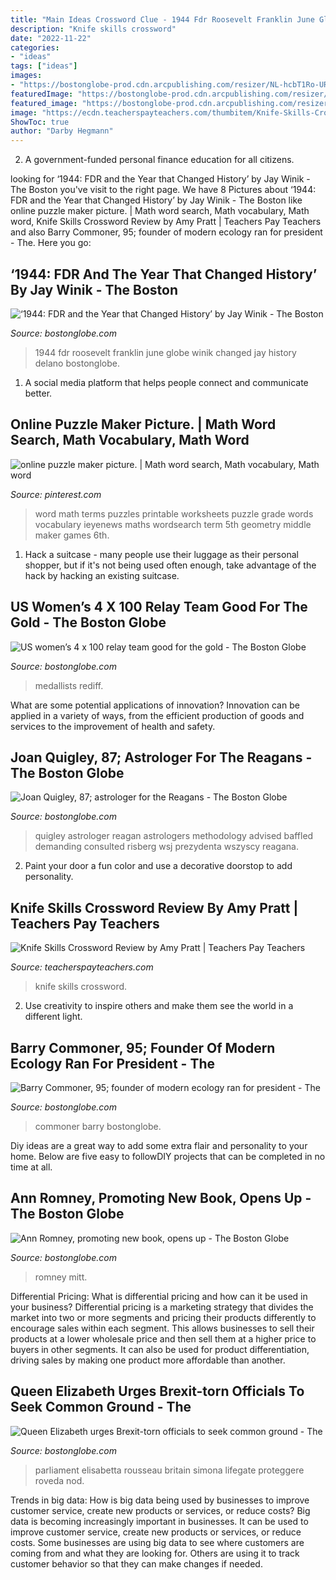 ```yaml
---
title: "Main Ideas Crossword Clue - 1944 Fdr Roosevelt Franklin June Globe Winik Changed Jay History Delano Bostonglobe"
description: "Knife skills crossword"
date: "2022-11-22"
categories:
- "ideas"
tags: ["ideas"]
images:
- "https://bostonglobe-prod.cdn.arcpublishing.com/resizer/NL-hcbT1Ro-URmc4vO13OjGS8j8=/506x0/arc-anglerfish-arc2-prod-bostonglobe.s3.amazonaws.com/public/IWNW73BMMEI6HAEEYT2XMRN2MU.jpg"
featuredImage: "https://bostonglobe-prod.cdn.arcpublishing.com/resizer/gp67UcXRUPzIT1kbBcmtseZdouE=/506x0/arc-anglerfish-arc2-prod-bostonglobe.s3.amazonaws.com/public/YFHEAYBA2UI6TMUU6I5ZJ5P7UI.jpg"
featured_image: "https://bostonglobe-prod.cdn.arcpublishing.com/resizer/tDiKHuospX1nCarxsAk-Vvbj5_E=/506x0/arc-anglerfish-arc2-prod-bostonglobe.s3.amazonaws.com/public/Y4NFZCDGT4I6NEAO36PQGHKNJU"
image: "https://ecdn.teacherspayteachers.com/thumbitem/Knife-Skills-Crossword-Review-3321708-1502197315/original-3321708-1.jpg"
ShowToc: true
author: "Darby Hegmann"
---
```



2. A government-funded personal finance education for all citizens.

	

		
looking for ‘1944: FDR and the Year that Changed History’ by Jay Winik - The Boston you've visit to the right page. We have 8 Pictures about ‘1944: FDR and the Year that Changed History’ by Jay Winik - The Boston like online puzzle maker picture. | Math word search, Math vocabulary, Math word, Knife Skills Crossword Review by Amy Pratt | Teachers Pay Teachers and also Barry Commoner, 95; founder of modern ecology ran for president - The. Here you go:
		
    
## ‘1944: FDR And The Year That Changed History’ By Jay Winik - The Boston

<img loading=lazy src="https://bostonglobe-prod.cdn.arcpublishing.com/resizer/6ACvs-hdlb5EsUwlHaFS5uqjA70=/506x0/arc-anglerfish-arc2-prod-bostonglobe.s3.amazonaws.com/public/NMXDRLDCD4I6LOFLXW4DXQBQBI.jpg" onerror="this.onerror=null;this.src='https://tse3.mm.bing.net/th?id=OIP.ZzpvAHp8KrEA7jJ69FrQoAHaKo&amp;pid=15.1';" alt="‘1944: FDR and the Year that Changed History’ by Jay Winik - The Boston">

_Source: bostonglobe.com_

>1944 fdr roosevelt franklin june globe winik changed jay history delano bostonglobe. 

	

1. A social media platform that helps people connect and communicate better.

    
## Online Puzzle Maker Picture. | Math Word Search, Math Vocabulary, Math Word

<img loading=lazy src="https://i.pinimg.com/736x/50/8a/9f/508a9fd106c8c859a00f170954099809--math-term-math-teacher.jpg" onerror="this.onerror=null;this.src='https://tse3.mm.bing.net/th?id=OIP.FZqMrkThk4DVtoybPiDwtwHaJk&amp;pid=15.1';" alt="online puzzle maker picture. | Math word search, Math vocabulary, Math word">

_Source: pinterest.com_

>word math terms puzzles printable worksheets puzzle grade words vocabulary ieyenews maths wordsearch term 5th geometry middle maker games 6th. 

	

1. Hack a suitcase - many people use their luggage as their personal shopper, but if it's not being used often enough, take advantage of the hack by hacking an existing suitcase.

    
## US Women’s 4 X 100 Relay Team Good For The Gold - The Boston Globe

<img loading=lazy src="https://bostonglobe-prod.cdn.arcpublishing.com/resizer/tDiKHuospX1nCarxsAk-Vvbj5_E=/506x0/arc-anglerfish-arc2-prod-bostonglobe.s3.amazonaws.com/public/Y4NFZCDGT4I6NEAO36PQGHKNJU" onerror="this.onerror=null;this.src='https://tse3.mm.bing.net/th?id=OIP.8Vbmh4-g3RWv546f8sGg3QHaEX&amp;pid=15.1';" alt="US women’s 4 x 100 relay team good for the gold - The Boston Globe">

_Source: bostonglobe.com_

>medallists rediff. 

	

What are some potential applications of innovation?
Innovation can be applied in a variety of ways, from the efficient production of goods and services to the improvement of health and safety.

    
## Joan Quigley, 87; Astrologer For The Reagans - The Boston Globe

<img loading=lazy src="https://bostonglobe-prod.cdn.arcpublishing.com/resizer/8laS7b-vyjIWD6QkglLPypqPQUw=/506x0/arc-anglerfish-arc2-prod-bostonglobe.s3.amazonaws.com/public/GS6PHLC32II6JPY4BXMHY4BY74.jpg" onerror="this.onerror=null;this.src='https://tse3.mm.bing.net/th?id=OIP.BqCA05NxeMhzapviw2g9rwHaKp&amp;pid=15.1';" alt="Joan Quigley, 87; astrologer for the Reagans - The Boston Globe">

_Source: bostonglobe.com_

>quigley astrologer reagan astrologers methodology advised baffled demanding consulted risberg wsj prezydenta wszyscy reagana. 

	

2. Paint your door a fun color and use a decorative doorstop to add personality.

    
## Knife Skills Crossword Review By Amy Pratt | Teachers Pay Teachers

<img loading=lazy src="https://ecdn.teacherspayteachers.com/thumbitem/Knife-Skills-Crossword-Review-3321708-1502197315/original-3321708-1.jpg" onerror="this.onerror=null;this.src='https://tse2.mm.bing.net/th?id=OIP.STJJZ5eIjG83TnFpyYKRxQAAAA&amp;pid=15.1';" alt="Knife Skills Crossword Review by Amy Pratt | Teachers Pay Teachers">

_Source: teacherspayteachers.com_

>knife skills crossword. 

	

2. Use creativity to inspire others and make them see the world in a different light.

    
## Barry Commoner, 95; Founder Of Modern Ecology Ran For President - The

<img loading=lazy src="https://bostonglobe-prod.cdn.arcpublishing.com/resizer/omEfo84yVBS95fgKcUS_ZY7Z-dY=/506x0/arc-anglerfish-arc2-prod-bostonglobe.s3.amazonaws.com/public/RGMYKRAMDEI6FCV74HKGY6ARZ4.jpg" onerror="this.onerror=null;this.src='https://tse4.mm.bing.net/th?id=OIP.B2Uq_hDNx-IQ-_U_EvhO3wHaLG&amp;pid=15.1';" alt="Barry Commoner, 95; founder of modern ecology ran for president - The">

_Source: bostonglobe.com_

>commoner barry bostonglobe. 

	

Diy ideas are a great way to add some extra flair and personality to your home. Below are five easy to followDIY projects that can be completed in no time at all.

    
## Ann Romney, Promoting New Book, Opens Up - The Boston Globe

<img loading=lazy src="https://bostonglobe-prod.cdn.arcpublishing.com/resizer/NL-hcbT1Ro-URmc4vO13OjGS8j8=/506x0/arc-anglerfish-arc2-prod-bostonglobe.s3.amazonaws.com/public/IWNW73BMMEI6HAEEYT2XMRN2MU.jpg" onerror="this.onerror=null;this.src='https://tse2.mm.bing.net/th?id=OIP.ai2GBNyExLPGlzCsKI_xrgHaLH&amp;pid=15.1';" alt="Ann Romney, promoting new book, opens up - The Boston Globe">

_Source: bostonglobe.com_

>romney mitt. 

	

Differential Pricing: What is differential pricing and how can it be used in your business?
Differential pricing is a marketing strategy that divides the market into two or more segments and pricing their products differently to encourage sales within each segment. This allows businesses to sell their products at a lower wholesale price and then sell them at a higher price to buyers in other segments. It can also be used for product differentiation, driving sales by making one product more affordable than another.

    
## Queen Elizabeth Urges Brexit-torn Officials To Seek Common Ground - The

<img loading=lazy src="https://bostonglobe-prod.cdn.arcpublishing.com/resizer/gp67UcXRUPzIT1kbBcmtseZdouE=/506x0/arc-anglerfish-arc2-prod-bostonglobe.s3.amazonaws.com/public/YFHEAYBA2UI6TMUU6I5ZJ5P7UI.jpg" onerror="this.onerror=null;this.src='https://tse3.mm.bing.net/th?id=OIP.fxHspB2caasYzwWYvBWIQQHaJ8&amp;pid=15.1';" alt="Queen Elizabeth urges Brexit-torn officials to seek common ground - The">

_Source: bostonglobe.com_

>parliament elisabetta rousseau britain simona lifegate proteggere roveda nod. 

	

Trends in big data: How is big data being used by businesses to improve customer service, create new products or services, or reduce costs?
Big data is becoming increasingly important in businesses. It can be used to improve customer service, create new products or services, or reduce costs. Some businesses are using big data to see where customers are coming from and what they are looking for. Others are using it to track customer behavior so that they can make changes if needed.

